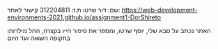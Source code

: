 שם: דור שרטו
ת.ז: 312204811
קישור לאתר: https://web-development-environments-2021.github.io/assignment1-DorShireto

האתר נכתב על סבא שלי, יוסף שרטו, ומספר את סיפור חייו בקצרה, החל מילדותו בתקופה השואה ועד היום
